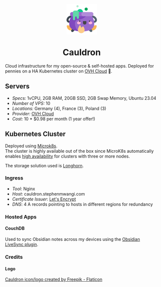 <div align="center">
    <img src="assets/img/logo.png" width="100" />
    <h1>Cauldron</h1>
</div>

Cloud infrastructure for my open-source &amp; self-hosted apps. Deployed for pennies on a HA Kubernetes cluster on [OVH Cloud](https://www.ovhcloud.com/en/) 🚀.

## Servers

- _Specs:_ 1vCPU, 2GB RAM, 20GB SSD, 2GB Swap Memory, Ubuntu 23.04
- _Number of VPS:_ 10
- _Locations:_ Germany (4), France (3), Poland (3)
- _Provider:_ [OVH Cloud](https://www.ovhcloud.com/en/)
- _Cost:_ 10 * $0.98 per month (1 year offer!)

## Kubernetes Cluster

Deployed using [Microk8s](https://microk8s.io/). \
The cluster is highly available out of the box since MicroK8s automatically enables [high availability](https://microk8s.io/docs/high-availability) for clusters with three or more nodes.

The storage solution used is [Longhorn](https://longhorn.io/).

### Ingress

- _Tool_: Nginx
- _Host_: cauldron.stephenmwangi.com
- _Certificate Issuer_: [Let's Encrypt](https://letsencrypt.org/)
- _DNS_: 4 A records pointing to hosts in different regions for redundancy

### Hosted Apps

#### CouchDB

Used to sync Obsidian notes across my devices using the [Obsidian LiveSync plugin](https://github.com/vrtmrz/obsidian-livesync/blob/main/docs/setup_own_server.md).

### Credits

#### Logo

<a href="https://www.flaticon.com/free-icons/cauldron" title="cauldron icons">Cauldron icon/logo created by Freepik - Flaticon</a>
